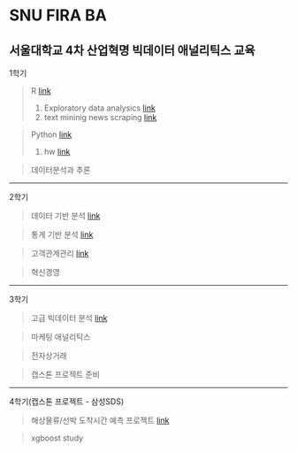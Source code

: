 # SNU FIRA BA
서울대학교 4차 산업혁명 빅데이터 애널리틱스 교육
---
1학기
> R [link](https://github.com/hyeonho1028/SNU_FIRA_BA/tree/master/1%20semester/R%20programing)
> 1. Exploratory data analysics [link](https://github.com/hyeonho1028/SNU_FIRA_BA/tree/master/1%20semester/R%20programing/Exploratory%20data%20analysics)
> 2. text mininig news scraping [link](https://github.com/hyeonho1028/SNU_FIRA_BA/tree/master/1%20semester/R%20programing/text%20mininig%20news%20scraping)

> Python [link](https://github.com/hyeonho1028/SNU_FIRA_BA/tree/master/1%20semester/Python%20programing)
> 1. hw [link](https://github.com/hyeonho1028/SNU_FIRA_BA/tree/master/1%20semester/Python%20programing/hw)

> 데이터분석과 추론
---
2학기
> 데이터 기반 분석 [link](https://github.com/hyeonho1028/SNU_FIRA_BA/tree/master/2%20semester/DataBased%20Statistical%20Decision%20Model/%EA%B8%B0%EB%A7%90%EA%B3%BC%EC%A0%9C/Final)
 
> 통계 기반 분석 [link](https://github.com/hyeonho1028/SNU_FIRA_BA/tree/master/2%20semester/Statistical%20Mechine%20Learning/final)

> 고객관계관리 [link](https://github.com/hyeonho1028/SNU_FIRA_BA/tree/master/2%20semester/CRM)

> 혁신경영
---
3학기
> 고급 빅데이터 분석 [link](https://github.com/hyeonho1028/SNU_FIRA_BA/tree/master/3%20semester/%EA%B3%A0%EA%B8%89%20%EB%B9%85%EB%8D%B0%EC%9D%B4%ED%84%B0%20%EB%B6%84%EC%84%9D/study_organized)

> 마케팅 애널리틱스

> 전자상거래

> 캡스톤 프로젝트 준비 
---
4학기(캡스톤 프로젝트 - 삼성SDS)
> 해상물류/선박 도착시간 예측 프로젝트 [link](https://github.com/hyeonho1028/SNU_FIRA_BA/tree/master/4%20semester(capstone%20project))

> xgboost study
